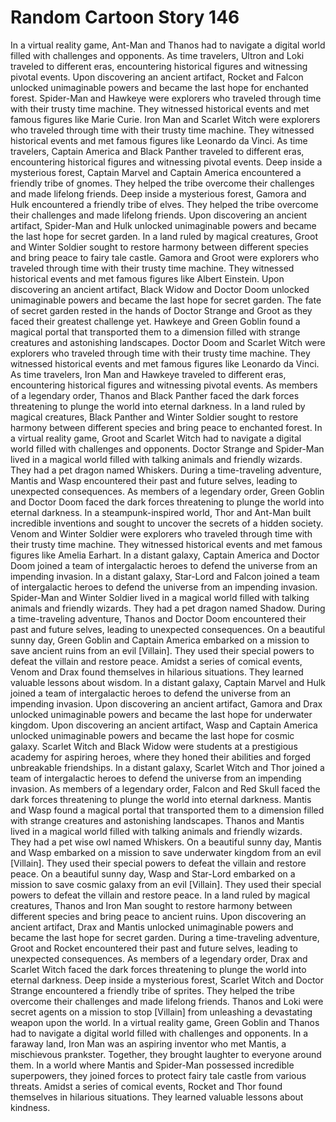 # Random Cartoon Story 146

In a virtual reality game, Ant-Man and Thanos had to navigate a digital world filled with challenges and opponents.
As time travelers, Ultron and Loki traveled to different eras, encountering historical figures and witnessing pivotal events.
Upon discovering an ancient artifact, Rocket and Falcon unlocked unimaginable powers and became the last hope for enchanted forest.
Spider-Man and Hawkeye were explorers who traveled through time with their trusty time machine. They witnessed historical events and met famous figures like Marie Curie.
Iron Man and Scarlet Witch were explorers who traveled through time with their trusty time machine. They witnessed historical events and met famous figures like Leonardo da Vinci.
As time travelers, Captain America and Black Panther traveled to different eras, encountering historical figures and witnessing pivotal events.
Deep inside a mysterious forest, Captain Marvel and Captain America encountered a friendly tribe of gnomes. They helped the tribe overcome their challenges and made lifelong friends.
Deep inside a mysterious forest, Gamora and Hulk encountered a friendly tribe of elves. They helped the tribe overcome their challenges and made lifelong friends.
Upon discovering an ancient artifact, Spider-Man and Hulk unlocked unimaginable powers and became the last hope for secret garden.
In a land ruled by magical creatures, Groot and Winter Soldier sought to restore harmony between different species and bring peace to fairy tale castle.
Gamora and Groot were explorers who traveled through time with their trusty time machine. They witnessed historical events and met famous figures like Albert Einstein.
Upon discovering an ancient artifact, Black Widow and Doctor Doom unlocked unimaginable powers and became the last hope for secret garden.
The fate of secret garden rested in the hands of Doctor Strange and Groot as they faced their greatest challenge yet.
Hawkeye and Green Goblin found a magical portal that transported them to a dimension filled with strange creatures and astonishing landscapes.
Doctor Doom and Scarlet Witch were explorers who traveled through time with their trusty time machine. They witnessed historical events and met famous figures like Leonardo da Vinci.
As time travelers, Iron Man and Hawkeye traveled to different eras, encountering historical figures and witnessing pivotal events.
As members of a legendary order, Thanos and Black Panther faced the dark forces threatening to plunge the world into eternal darkness.
In a land ruled by magical creatures, Black Panther and Winter Soldier sought to restore harmony between different species and bring peace to enchanted forest.
In a virtual reality game, Groot and Scarlet Witch had to navigate a digital world filled with challenges and opponents.
Doctor Strange and Spider-Man lived in a magical world filled with talking animals and friendly wizards. They had a pet dragon named Whiskers.
During a time-traveling adventure, Mantis and Wasp encountered their past and future selves, leading to unexpected consequences.
As members of a legendary order, Green Goblin and Doctor Doom faced the dark forces threatening to plunge the world into eternal darkness.
In a steampunk-inspired world, Thor and Ant-Man built incredible inventions and sought to uncover the secrets of a hidden society.
Venom and Winter Soldier were explorers who traveled through time with their trusty time machine. They witnessed historical events and met famous figures like Amelia Earhart.
In a distant galaxy, Captain America and Doctor Doom joined a team of intergalactic heroes to defend the universe from an impending invasion.
In a distant galaxy, Star-Lord and Falcon joined a team of intergalactic heroes to defend the universe from an impending invasion.
Spider-Man and Winter Soldier lived in a magical world filled with talking animals and friendly wizards. They had a pet dragon named Shadow.
During a time-traveling adventure, Thanos and Doctor Doom encountered their past and future selves, leading to unexpected consequences.
On a beautiful sunny day, Green Goblin and Captain America embarked on a mission to save ancient ruins from an evil [Villain]. They used their special powers to defeat the villain and restore peace.
Amidst a series of comical events, Venom and Drax found themselves in hilarious situations. They learned valuable lessons about wisdom.
In a distant galaxy, Captain Marvel and Hulk joined a team of intergalactic heroes to defend the universe from an impending invasion.
Upon discovering an ancient artifact, Gamora and Drax unlocked unimaginable powers and became the last hope for underwater kingdom.
Upon discovering an ancient artifact, Wasp and Captain America unlocked unimaginable powers and became the last hope for cosmic galaxy.
Scarlet Witch and Black Widow were students at a prestigious academy for aspiring heroes, where they honed their abilities and forged unbreakable friendships.
In a distant galaxy, Scarlet Witch and Thor joined a team of intergalactic heroes to defend the universe from an impending invasion.
As members of a legendary order, Falcon and Red Skull faced the dark forces threatening to plunge the world into eternal darkness.
Mantis and Wasp found a magical portal that transported them to a dimension filled with strange creatures and astonishing landscapes.
Thanos and Mantis lived in a magical world filled with talking animals and friendly wizards. They had a pet wise owl named Whiskers.
On a beautiful sunny day, Mantis and Wasp embarked on a mission to save underwater kingdom from an evil [Villain]. They used their special powers to defeat the villain and restore peace.
On a beautiful sunny day, Wasp and Star-Lord embarked on a mission to save cosmic galaxy from an evil [Villain]. They used their special powers to defeat the villain and restore peace.
In a land ruled by magical creatures, Thanos and Iron Man sought to restore harmony between different species and bring peace to ancient ruins.
Upon discovering an ancient artifact, Drax and Mantis unlocked unimaginable powers and became the last hope for secret garden.
During a time-traveling adventure, Groot and Rocket encountered their past and future selves, leading to unexpected consequences.
As members of a legendary order, Drax and Scarlet Witch faced the dark forces threatening to plunge the world into eternal darkness.
Deep inside a mysterious forest, Scarlet Witch and Doctor Strange encountered a friendly tribe of sprites. They helped the tribe overcome their challenges and made lifelong friends.
Thanos and Loki were secret agents on a mission to stop [Villain] from unleashing a devastating weapon upon the world.
In a virtual reality game, Green Goblin and Thanos had to navigate a digital world filled with challenges and opponents.
In a faraway land, Iron Man was an aspiring inventor who met Mantis, a mischievous prankster. Together, they brought laughter to everyone around them.
In a world where Mantis and Spider-Man possessed incredible superpowers, they joined forces to protect fairy tale castle from various threats.
Amidst a series of comical events, Rocket and Thor found themselves in hilarious situations. They learned valuable lessons about kindness.